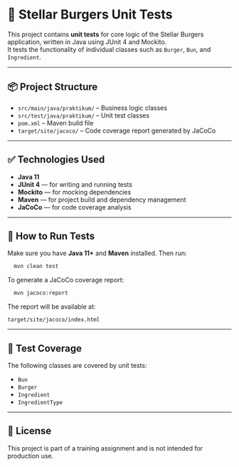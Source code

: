 # 🧪 Stellar Burgers Unit Tests

This project contains **unit tests** for core logic of the Stellar Burgers application, written in Java using JUnit 4 and Mockito.  
It tests the functionality of individual classes such as `Burger`, `Bun`, and `Ingredient`.

---

## 📦 Project Structure

- `src/main/java/praktikum/` – Business logic classes
- `src/test/java/praktikum/` – Unit test classes
- `pom.xml` – Maven build file
- `target/site/jacoco/` – Code coverage report generated by JaCoCo

---

## ✅ Technologies Used

- **Java 11**
- **JUnit 4** — for writing and running tests
- **Mockito** — for mocking dependencies
- **Maven** — for project build and dependency management
- **JaCoCo** — for code coverage analysis

---

## 🚀 How to Run Tests

Make sure you have **Java 11+** and **Maven** installed. Then run:

```bash
  mvn clean test
```

To generate a JaCoCo coverage report:

```bash
  mvn jacoco:report
```

The report will be available at:

```
target/site/jacoco/index.html
```

---

## 🧪 Test Coverage

The following classes are covered by unit tests:

- `Bun`
- `Burger`
- `Ingredient`
- `IngredientType`

---

## 📄 License

This project is part of a training assignment and is not intended for production use.